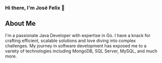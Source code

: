### Hi there, I'm José Felix 👋

## About Me
I'm a passionate Java Developer with expertise in Go. I have a knack for crafting efficient, scalable solutions and love diving into complex challenges. My journey in software development has exposed me to a variety of technologies including MongoDB, SQL Server, MySQL, and much more.

<!--
**JoseFelixTheOne/JoseFelixTheOne** is a ✨ _special_ ✨ repository because its `README.md` (this file) appears on your GitHub profile.

Here are some ideas to get you started:

- 🔭 I’m currently working on Cosmos with Golang  
- 🌱 I’m currently learning ...
- 👯 I’m looking to collaborate on ...
- 🤔 I’m looking for help with ...
- 💬 Ask me about ...
- 📫 How to reach me: ...
- 😄 Pronouns: ...
- ⚡ Fun fact: ...
-->
